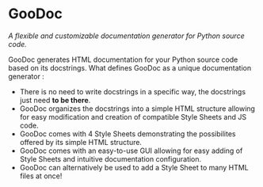 # GooDoc
<i>A flexible and customizable documentation generator for Python source code.</i>

GooDoc generates HTML documentation for your Python source code based on its docstrings.
What defines GooDoc as a unique documentation generator :
- There is no need to write docstrings in a specific way, the docstrings just need <b>to be there</b>.
- GooDoc organizes the docstrings into a simple HTML structure allowing for easy modification and creation of compatible Style Sheets and JS code.
- GooDoc comes with 4 Style Sheets demonstrating the possibilites offered by its simple HTML structure.
- GooDoc comes with an easy-to-use GUI allowing for easy adding of Style Sheets and intuitive documentation configuration.
- GooDoc can alternatively be used to add a Style Sheet to many HTML files at once!
